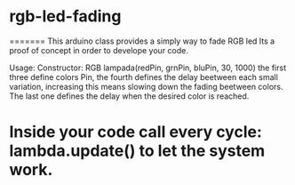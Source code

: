 # rgb-led-fading
=======
This arduino class provides a simply way to fade RGB led
Its a proof of concept in order to develope your code.

Usage:
Constructor:
    RGB lampada(redPin, grnPin, bluPin, 30, 1000)
the first three define colors Pin, the fourth defines
the delay beetween each small variation, increasing
this means slowing down the fading beetween colors.
The last one defines the delay when the desired color
is reached.

Inside your code call every cycle:
    lambda.update() 
to let the system work.
=======


